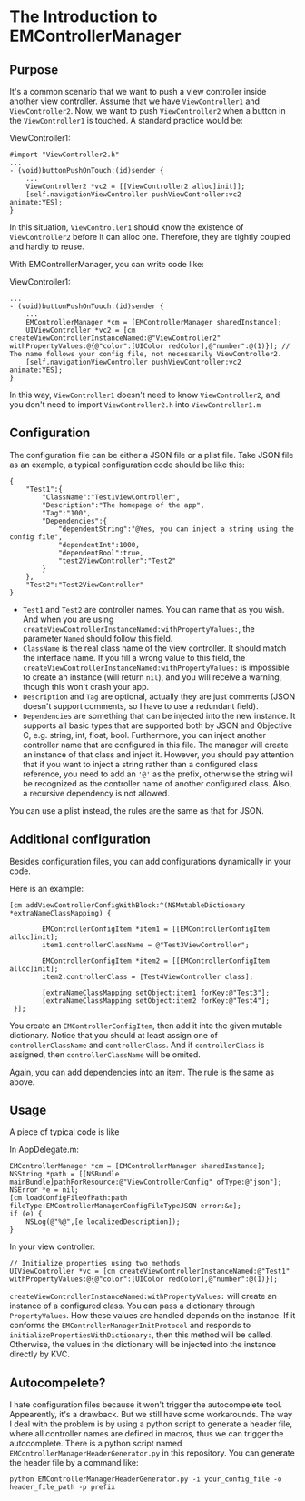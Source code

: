 # The Introduction to EMControllerManager

## Purpose
It's a common scenario that we want to push a view controller inside another view controller. Assume that we have `ViewController1` and `ViewController2`. Now, we want to push `ViewController2` when a button in the `ViewController1` is touched. A standard practice would be:

ViewController1:

	#import "ViewController2.h"
	...
	- (void)buttonPushOnTouch:(id)sender {
		...
		ViewController2 *vc2 = [[ViewController2 alloc]init]];
		[self.navigationViewController pushViewController:vc2 animate:YES];
	}
	
In this situation, `ViewController1` should know the existence of `ViewController2` before it can alloc one. Therefore, they are tightly coupled and hardly to reuse.

With EMControllerManager, you can write code like:

ViewController1:

	...
	- (void)buttonPushOnTouch:(id)sender {
		...
		EMControllerManager *cm = [EMControllerManager sharedInstance];
		UIViewController *vc2 = [cm createViewControllerInstanceNamed:@"ViewController2" withPropertyValues:@{@"color":[UIColor redColor],@"number":@(1)}]; // The name follows your config file, not necessarily ViewController2.
		[self.navigationViewController pushViewController:vc2 animate:YES];
	}
	
In this way, `ViewController1` doesn't need to know `ViewController2`, and you don't need to import `ViewController2.h` into `ViewController1.m`

## Configuration
The configuration file can be either a JSON file or a plist file. Take JSON file as an example, a typical configuration code should be like this:

	{
	    "Test1":{
	        "ClassName":"Test1ViewController",
	        "Description":"The homepage of the app",
	        "Tag":"100",
	        "Dependencies":{
	            "dependentString":"@Yes, you can inject a string using the config file",
	            "dependentInt":1000,
	            "dependentBool":true,
	            "test2ViewController":"Test2"
	        }
	    },
	    "Test2":"Test2ViewController"
	}

* `Test1` and `Test2` are controller names. You can name that as you wish. And when you are using `createViewControllerInstanceNamed:withPropertyValues:`, the parameter `Named` should follow this field.
* `ClassName` is the real class name of the view controller. It should match the interface name. If you fill a wrong value to this field, the `createViewControllerInstanceNamed:withPropertyValues:` is impossible to create an instance (will return `nil`), and you will receive a warning, though this won't crash your app.
* `Description` and `Tag` are optional, actually they are just comments (JSON doesn't support comments, so I have to use a redundant field).
* `Dependencies` are something that can be injected into the new instance. It supports all basic types that are supported both by JSON and Objective C, e.g. string, int, float, bool. Furthermore, you can inject another controller name that are configured in this file. The manager will create an instance of that class and inject it. However, you should pay attention that if you want to inject a string rather than a configured class reference, you need to add an `'@'` as the prefix, otherwise the string will be recognized as the controller name of another configured class. Also, a recursive dependency is not allowed.

You can use a plist instead, the rules are the same as that for JSON.

## Additional configuration
Besides configuration files, you can add configurations dynamically in your code.

Here is an example:

	[cm addViewControllerConfigWithBlock:^(NSMutableDictionary *extraNameClassMapping) {
	        
	        EMControllerConfigItem *item1 = [[EMControllerConfigItem alloc]init];
	        item1.controllerClassName = @"Test3ViewController";
	        
	        EMControllerConfigItem *item2 = [[EMControllerConfigItem alloc]init];
	        item2.controllerClass = [Test4ViewController class];
	        
	        [extraNameClassMapping setObject:item1 forKey:@"Test3"];
	        [extraNameClassMapping setObject:item2 forKey:@"Test4"];
	 }];
	 
You create an `EMControllerConfigItem`, then add it into the given mutable dictionary. Notice that you should at least assign one of `controllerClassName` and `controllerClass`. And if `controllerClass` is assigned, then `controllerClassName` will be omited.

Again, you can add dependencies into an item. The rule is the same as above. 

## Usage

A piece of typical code is like

In AppDelegate.m:

	EMControllerManager *cm = [EMControllerManager sharedInstance];
	NSString *path = [[NSBundle mainBundle]pathForResource:@"ViewControllerConfig" ofType:@"json"];
	NSError *e = nil;
	[cm loadConfigFileOfPath:path fileType:EMControllerManagerConfigFileTypeJSON error:&e];
	if (e) {
	    NSLog(@"%@",[e localizedDescription]);
	}

In your view controller:

	// Initialize properties using two methods
	UIViewController *vc = [cm createViewControllerInstanceNamed:@"Test1" withPropertyValues:@{@"color":[UIColor redColor],@"number":@(1)}];
	
`createViewControllerInstanceNamed:withPropertyValues:` will create an instance of a configured class. You can pass a dictionary through `PropertyValues`. How these values are handled depends on the instance. If it conforms the `EMControllerManagerInitProtocol` and responds to `initializePropertiesWithDictionary:`, then this method will be called. Otherwise, the values in the dictionary will be injected into the instance directly by KVC.

## Autocompelete?

I hate configuration files because it won't trigger the autocompelete tool. Appearently, it's a drawback. But we still have some workarounds. The way I deal with the problem is by using a python script to generate a header file, where all controller names are defined in macros, thus we can trigger the autocomplete. There is a python script named `EMControllerManagerHeaderGenerator.py` in this repository. You can generate the header file by a command like:

	python EMControllerManagerHeaderGenerator.py -i your_config_file -o header_file_path -p prefix
	



